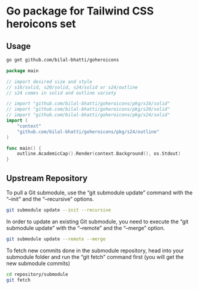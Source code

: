 # Go package for Tailwind CSS heroicons set

## Usage

```sh
go get github.com/bilal-bhatti/goheroicons
```

``` go
package main

// import desired size and style
// s16/solid, s20/solid, s24/solid or s24/outline
// s24 comes in solid and outline variety

// import "github.com/bilal-bhatti/goheroicons/pkg/s16/solid"
// import "github.com/bilal-bhatti/goheroicons/pkg/s20/solid"
// import "github.com/bilal-bhatti/goheroicons/pkg/s24/solid"
import (
    "context"
    "github.com/bilal-bhatti/goheroicons/pkg/s24/outline"
)

func main() {
    outline.AcademicCap().Render(context.Background(), os.Stdout)
}
```

## Upstream Repository

To pull a Git submodule, use the “git submodule update” command with the “–init” and the “–recursive” options.

``` sh
git submodule update --init --recursive
```

In order to update an existing Git submodule, you need to execute the “git submodule update” with the “–remote” and the “–merge” option.

``` sh
git submodule update --remote --merge
```

To fetch new commits done in the submodule repository, head into your submodule folder and run the “git fetch” command first (you will get the new submodule commits)

``` sh
cd repository/submodule 
git fetch
```
